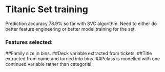 # Titanic Set training
Prediction  accuracy 78.9% so far with SVC algorithm. Need to either do better feature engineering or better model training for the set.
### Features selected:
 ##Family size in bins.
 ##Deck variable extracted from tickets.
 ##Title extracted from name and turned into bins.
 ##Pclass is modelled with one continued variable rather than categorial.
